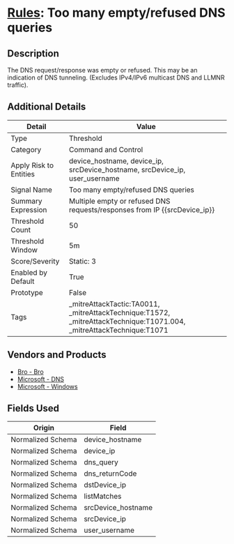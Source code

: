 # [Rules](README.md): Too many empty/refused DNS queries

## Description
The DNS request/response was empty or refused. This may be an indication of DNS tunneling. (Excludes IPv4/IPv6 multicast DNS and LLMNR traffic).

## Additional Details
|Detail|Value|
|----|----|
|Type|Threshold|
|Category|Command and Control|
|Apply Risk to Entities|device_hostname, device_ip, srcDevice_hostname, srcDevice_ip, user_username|
|Signal Name|Too many empty/refused DNS queries|
|Summary Expression|Multiple empty or refused DNS requests/responses from IP {{srcDevice_ip}}|
|Threshold Count|50|
|Threshold Window|5m|
|Score/Severity|Static: 3|
|Enabled by Default|True|
|Prototype|False|
|Tags|_mitreAttackTactic:TA0011, _mitreAttackTechnique:T1572, _mitreAttackTechnique:T1071.004, _mitreAttackTechnique:T1071|
## Vendors and Products
- [Bro - Bro](../products/37C866BF-72E1-470A-9072-EDB908F56951.md)
- [Microsoft - DNS](../products/e362ae18-9af1-496d-9ace-efa05a8381c6.md)
- [Microsoft - Windows](../products/1ff7546c-cb36-4a24-87f7-89d2cecc5761.md)


## Fields Used

|Origin|Field|
|----|----|
|Normalized Schema|device_hostname|
|Normalized Schema|device_ip|
|Normalized Schema|dns_query|
|Normalized Schema|dns_returnCode|
|Normalized Schema|dstDevice_ip|
|Normalized Schema|listMatches|
|Normalized Schema|srcDevice_hostname|
|Normalized Schema|srcDevice_ip|
|Normalized Schema|user_username|


